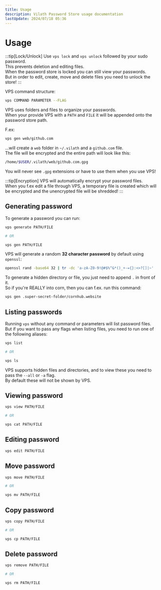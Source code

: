 ```yaml
---
title: Usage
description: Vilath Password Store usage documentation
lastUpdate: 2024/07/18 05:36
---
```


# Usage

:::tip[Lock/Unlock]
Use `vps lock` and `vps unlock` followed by your sudo password.<br>
This prevents deletion and editing files.<br>
When the password store is locked you can still view your passwords.<br>
But in order to edit, create, move and delete files you need to unlock the store!
:::

VPS command structure:

```sh
vps COMMAND PARAMETER --FLAG
```

VPS uses folders and files to organize your passwords.<br>
When your provide VPS with a `PATH` and `FILE` it will be appended onto the password store path.

F.ex:

```sh
vps gen web/github.com
```

...will create a `web` folder in `~/.vilath` and a `github.com` file.<br>
The file will be encrypted and the entire path will look like this:

```sh
/home/$USER/.vilath/web/github.com.gpg
```

You will never see `.gpg` extensions or have to use them when you use VPS!

:::tip[Encryption]
VPS will automatically encrypt your password files.<br>
When you f.ex edit a file through VPS, a temporary file is created which will be encrypted and the unencrypted file will be shredded!
:::

## Generating password

To generate a password you can run:

```sh
vps generate PATH/FILE

# OR

vps gen PATH/FILE
```

VPS will generate a random **32 character password** by default using `openssl`:

```bash ln title="~/.vilath/.bin/generate"
openssl rand -base64 32 | tr -dc 'a-zA-Z0-9!@#$%^&*()_+-={}:<>?[]|~'
```

To generate a hidden directory or file, you just need to append `.` in front of it.<br>
So if you're REALLY into corn, then you can f.ex. run this command:

```sh
vps gen .super-secret-folder/cornhub.website
```

## Listing passwords

Running `vps` without any command or parameters will list password files.<br>
But if you want to pass any flags when listing files, you need to run one of the following aliases:

```sh
vps list

# OR

vps ls
```

VPS supports hidden files and directories, and to view these you need to pass the `--all` or `-a` flag.<br>
By default these will not be shown by VPS.

## Viewing password

```sh
vps view PATH/FILE

# OR

vps cat PATH/FILE
```

## Editing password

```sh
vps edit PATH/FILE
```

## Move password

```sh
vps move PATH/FILE

# OR

vps mv PATH/FILE
```

## Copy password

```sh
vps copy PATH/FILE

# OR

vps cp PATH/FILE
```

## Delete password

```sh
vps remove PATH/FILE

# OR

vps rm PATH/FILE
```
